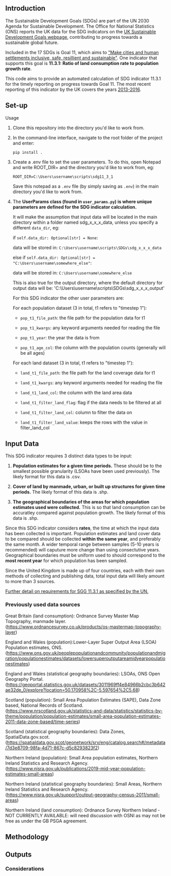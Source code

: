 ## Introduction

The Sustainable Development Goals (SDGs) are part of the UN 2030 Agenda for Sustainable Development. The Office for National Statistics (ONS) reports the UK data for the SDG indicators on the [UK Sustainable Development Goals webpage](https://sdgdata.gov.uk/), contributing to progress towards a sustainable global future. 

Included in the 17 SDGs is Goal 11, which aims to ["Make cities and human settlements inclusive, safe, resillient and sustainable"](https://sdgs.un.org/goals/goal11). One indicator that supports this goal is **11.3.1: Ratio of land consumption rate to population growth rate**. 

This code aims to provide an automated calculation of SDG indicator 11.3.1 for the timely reporting on progress towards Goal 11. The most recent reporting of this indicator by the UK covers the years [2013-2016](https://sdgdata.gov.uk/11-3-1/).

## Set-up 
Usage
1. Clone this repository into the directory you'd like to work from.

2. In the command-line interface, navigate to the root folder of the project and enter:

    `pip install .`

3. Create a .env file to set the user parameters. To do this, open Notepad and write ROOT_DIR= and the directory you'd like to work from, eg:

    `ROOT_DIR=C:\Users\username\scripts\sdg11_3_1`
    
    Save this notepad as a `.env` file (by simply saving as `.env`) in the main directory you'd like to work from.

4. The **UserParams class (found in `user_params.py`) is where unique parameters are defined for the SDG indicator calculation.**
   
   It will make the assumption that input data will be located in the main directory within a folder named sdg_x_x_x_data, unless you specify a different `data_dir`, eg:
   
   if `self.data_dir: Optional[str] = None`:
   
   data will be stored in: `C:\Users\username\scripts\SDGs\sdg_x_x_x_data`

   else if `self.data_dir: Optional[str] = "C:\Users\username\somewhere_else"`:

   data will be stored in: `C:\Users\username\somewhere_else`

   This is also true for the output directory, where the default directory for output data will be: 'C:\Users\username\scripts\SDGs\sdg_x_x_x_output'

   For this SDG indicator the other user parameters are:
   
   For each population dataset (3 in total, t1 refers to "timestep 1"):
   
     - `pop_t1_file_path`: the file path for the population data for t1
       
     - `pop_t1_kwargs`: any keyword arguments needed for reading the file
       
     - `pop_t1_year`: the year the data is from
       
     - `pop_t1_age_col`: the column with the population counts (generally will be all ages)


   For each land dataset (3 in total, t1 refers to "timestep 1"):
   
     - `land_t1_file_path`: the file path for the land coverage data for t1
       
     - `land_t1_kwargs`: any keyword arguments needed for reading the file
       
     - `land_t1_land_col`: the column with the land area data
       
     - `land_t1_filter_land_flag`: flag if the data needs to be filtered at all
       
     - `land_t1_filter_land_col`: column to filter the data on
       
     - `land_t1_filter_land_value`: keeps the rows with the value in filter_land_col



## Input Data

This SDG indicator requires 3 distinct data types to be input: 

1. **Population estimates for a given time periods.** These should be to the smallest possible granularity (LSOAs have been used previously). The likely format for this data is .csv.

2. **Cover of land by manmade, urban, or built up structures for given time periods.** The likely format of this data is .shp. 

3. **The geographical boundaries of the areas for which population estimates used were collected.** This is so that land consumption can be accuratley compared against population growth. The likely format of this data is .shp.

Since this SDG indicator considers **rates**, the time at which the input data has been collected is important. Population estimates and land cover data to be compared should be collected **within the same year**, and preferably the same month. A wider temporal range between samples (5-10 years is recommended) will caputure more change than using consectutive years. Geographical boundaries must be uniform used to should correspond to the **most recent year** for which population has been sampled.  

Since the United Kingdom is made up of four countries, each with their own methods of collecting and publishing data, total input data will likely amount to more than 3 sources. 

[Further detail on requirements for SGG 11.3.1 as specified by the UN.](https://unstats.un.org/sdgs/metadata/files/Metadata-11-03-01.pdf) 

### Previously used data sources
    
Great Britain (land consumption): Ordnance Survey Master Map Topography, manmade layer. 
(https://www.ordnancesurvey.co.uk/products/os-mastermap-topography-layer)
    
England and Wales (population):Lower-Layer Super Output Area (LSOA) Population estimates, ONS.             (https://www.ons.gov.uk/peoplepopulationandcommunity/populationandmigration/populationestimates/datasets/lowersuperoutputareamidyearpopulationestimates)
        
England and Wales (statistical geography boundaries): LSOAs, ONS Open Geography Portal. 
(https://geoportal.statistics.gov.uk/datasets/3011969ff4e84966b2cbc3b642ae32de_0/explore?location=50.170958%2C-5.597654%2C5.68)
    
Scotland (population): Small Area Population Estimates (SAPE), Data Zone based, National Records of Scotland. 
(https://www.nrscotland.gov.uk/statistics-and-data/statistics/statistics-by-theme/population/population-estimates/small-area-population-estimates-2011-data-zone-based/time-series)
    
Scotland (statistical geography boundaries): Data Zones, SpatialData.gov.scot.
(https://spatialdata.gov.scot/geonetwork/srv/eng/catalog.search#/metadata/7d3e8709-98fa-4d71-867c-d5c8293823f2)

Northern Ireland (population): Small Area population estimates, Northern Ireland Statistics and Research Agency.
(https://www.nisra.gov.uk/publications/2019-mid-year-population-estimates-small-areas)

Northern Ireland (statistical geography boundaries): Small Areas, Northern Ireland Statistics and Research Agency.
(https://www.nisra.gov.uk/support/output-geography-census-2011/small-areas)

Northern Ireland (land consumption): Ordnance Survey Northern Ireland - NOT CURRENTLY AVAILABLE: will need discussion with OSNI as may not be free as under the GB PSGA agreement.  

## Methodology


       

## Outputs


### Considerations

